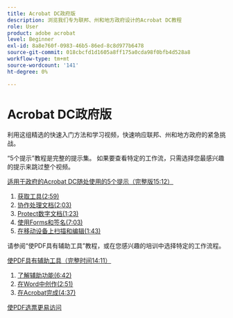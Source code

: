```yaml
---
title: Acrobat DC政府版
description: 浏览我们专为联邦、州和地方政府设计的Acrobat DC教程
role: User
product: adobe acrobat
level: Beginner
exl-id: 8a8e760f-0983-46b5-86ed-8c8d977b6478
source-git-commit: 018cbcfd1d1605a8ff175a0cda98f0bfb4d528a8
workflow-type: tm+mt
source-wordcount: '141'
ht-degree: 0%

---
```


# Acrobat DC政府版

利用这组精选的快速入门方法和学习视频，快速响应联邦、州和地方政府的紧急挑战。

“5个提示”教程是完整的提示集。 如果要查看特定的工作流，只需选择您最感兴趣的提示来跳过整个视频。

[适用于政府的Acrobat DC随处使用的5个提示（完整版15:12）](5-tips-for-working-anywhere-with-acrobat-dc-for-government.md)
1. [获取工具(2:59)](get-your-tools.md)
1. [协作处理文档(2:03)](collaborate-on-documents.md)
1. [Protect数字文档(1:23)](protect-digital-documents.md)
1. [使用Forms和签名(7:03)](work-with-forms-and-signatures.md)
1. [在移动设备上扫描和编辑(1:43)](scan-and-edit-on-mobile.md)

请参阅“使PDF具有辅助工具”教程，或在您感兴趣的培训中选择特定的工作流程。

[使PDF具有辅助工具（完整时间14:11）](making-pdfs-accessible.md)
1. [了解辅助功能(6:42)](understanding-accessibility.md)
1. [在Word中创作(2:51)](authoring-in-word.md)
1. [在Acrobat完成(4:37)](finishing-in-acrobat.md)

[使PDF选票更易访问](making-pdf-ballots-accessible.md)

